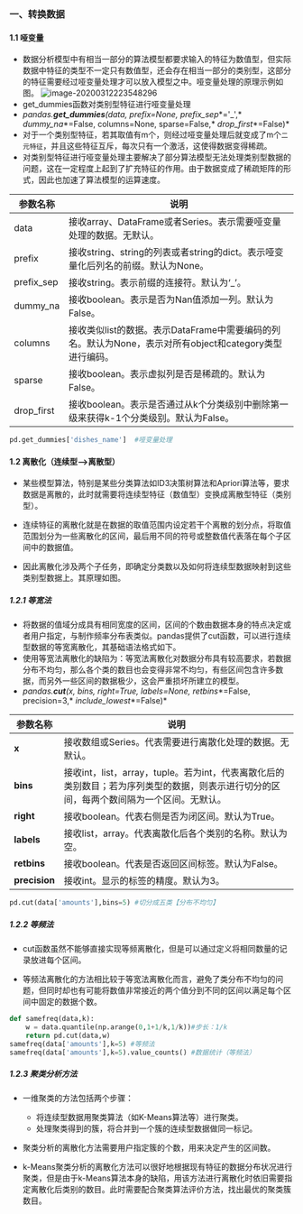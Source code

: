 ### 一、转换数据

#### 1.1 哑变量

- 数据分析模型中有相当一部分的算法模型都要求输入的特征为数值型，但实际数据中特征的类型不一定只有数值型，还会存在相当一部分的类别型，这部分的特征需要经过哑变量处理才可以放入模型之中。哑变量处理的原理示例如图。
  ![image-20200312223548296](C:\Users\tiger\AppData\Roaming\Typora\typora-user-images\image-20200312223548296.png)
- get_dummies函数对类别型特征进行哑变量处理
- *pandas.***get_dummies***(data, prefix=None,* *prefix_sep**='_',* *dummy_na**=False, columns=None, sparse=False,* *drop_first**=False)*
- 对于一个类别型特征，若其取值有m个，则经过哑变量处理后就变成了m个`二元特征`，并且这些特征互斥，每次只有一个激活，这使得数据变得稀疏。
- 对类别型特征进行哑变量处理主要解决了部分算法模型无法处理类别型数据的问题，这在一定程度上起到了扩充特征的作用。由于数据变成了稀疏矩阵的形式，因此也加速了算法模型的运算速度。

| **参数名称** | **说明**                                                     |
| ------------ | ------------------------------------------------------------ |
| data         | 接收array、DataFrame或者Series。表示需要哑变量处理的数据。无默认。 |
| prefix       | 接收string、string的列表或者string的dict。表示哑变量化后列名的前缀。默认为None。 |
| prefix_sep   | 接收string。表示前缀的连接符。默认为‘_’。                    |
| dummy_na     | 接收boolean。表示是否为Nan值添加一列。默认为False。          |
| columns      | 接收类似list的数据。表示DataFrame中需要编码的列名。默认为None，表示对所有object和category类型进行编码。 |
| sparse       | 接收boolean。表示虚拟列是否是稀疏的。默认为False。           |
| drop_first   | 接收boolean。表示是否通过从k个分类级别中删除第一级来获得k-1个分类级别。默认为False。 |

```python
pd.get_dummies['dishes_name']  #哑变量处理
```

#### 1.2 离散化（连续型-->离散型）

- 某些模型算法，特别是某些分类算法如ID3决策树算法和Apriori算法等，要求数据是离散的，此时就需要将连续型特征（数值型）变换成离散型特征（类别型）。

- 连续特征的离散化就是在数据的取值范围内设定若干个离散的划分点，将取值范围划分为一些离散化的区间，最后用不同的符号或整数值代表落在每个子区间中的数据值。

- 因此离散化涉及两个子任务，即确定分类数以及如何将连续型数据映射到这些类别型数据上。其原理如图。

##### 1.2.1 等宽法

- 将数据的值域分成具有相同宽度的区间，区间的个数由数据本身的特点决定或者用户指定，与制作频率分布表类似。pandas提供了cut函数，可以进行连续型数据的等宽离散化，其基础语法格式如下。
- 使用等宽法离散化的缺陷为：等宽法离散化对数据分布具有较高要求，若数据分布不均匀，那么各个类的数目也会变得非常不均匀，有些区间包含许多数据，而另外一些区间的数据极少，这会严重损坏所建立的模型。
- *pandas.***cut***(x, bins, right=True, labels=None,* *retbins**=False, precision=3,* *include_lowest**=False)*

| **参数名称**  | **说明**                                                     |
| ------------- | ------------------------------------------------------------ |
| **x**         | 接收数组或Series。代表需要进行离散化处理的数据。无默认。     |
| **bins**      | 接收int，list，array，tuple。若为int，代表离散化后的类别数目；若为序列类型的数据，则表示进行切分的区间，每两个数间隔为一个区间。无默认。 |
| **right**     | 接收boolean。代表右侧是否为闭区间。默认为True。              |
| **labels**    | 接收list，array。代表离散化后各个类别的名称。默认为空。      |
| **retbins**   | 接收boolean。代表是否返回区间标签。默认为False。             |
| **precision** | 接收int。显示的标签的精度。默认为3。                         |

```python
pd.cut(data['amounts'],bins=5) #切分成五类【分布不均匀】
```

##### 1.2.2 等频法

- cut函数虽然不能够直接实现等频离散化，但是可以通过定义将相同数量的记录放进每个区间。

- 等频法离散化的方法相比较于等宽法离散化而言，避免了类分布不均匀的问题，但同时却也有可能将数值非常接近的两个值分到不同的区间以满足每个区间中固定的数据个数。

```python
def samefreq(data,k):
    w = data.quantile(np.arange(0,1+1/k,1/k))#步长：1/k
    return pd.cut(data,w)
samefreq(data['amounts'],k=5) #等频法
samefreq(data['amounts'],k=5).value_counts() #数据统计（等频法）
```

##### 1.2.3 聚类分析方法

- 一维聚类的方法包括两个步骤：
  - 将连续型数据用聚类算法（如K-Means算法等）进行聚类。
  - 处理聚类得到的簇，将合并到一个簇的连续型数据做同一标记。

- 聚类分析的离散化方法需要用户指定簇的个数，用来决定产生的区间数。

- k-Means聚类分析的离散化方法可以很好地根据现有特征的数据分布状况进行聚类，但是由于k-Means算法本身的缺陷，用该方法进行离散化时依旧需要指定离散化后类别的数目。此时需要配合聚类算法评价方法，找出最优的聚类簇数目。
